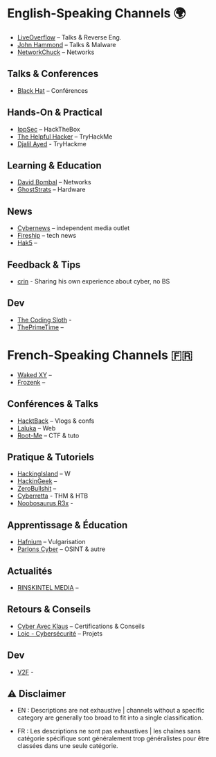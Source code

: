 # English-Speaking Channels 🌍
- [LiveOverflow](https://www.youtube.com/@LiveOverflow) – Talks & Reverse Eng. 
- [John Hammond](https://www.youtube.com/@_JohnHammond) – Talks & Malware 
- [NetworkChuck](https://www.youtube.com/@NetworkChuck) – Networks

## Talks & Conferences
- [Black Hat](https://www.youtube.com/@BlackHatOfficialYT) – Conférences 

## Hands-On & Practical
- [IppSec](https://www.youtube.com/@IppSec) – HackTheBox 
- [The Helpful Hacker](https://www.youtube.com/@The_Helpful_Hacker) – TryHackMe 
- [Djalil Ayed](https://www.youtube.com/@djalilayed) - TryHackme

## Learning & Education
- [David Bombal](https://www.youtube.com/@davidbombal) – Networks 
- [GhostStrats](https://www.youtube.com/@GhostStrats) – Hardware 

## News 
- [Cybernews](https://www.youtube.com/@cybernews/videos)  –  independent media outlet
- [Fireship](https://www.youtube.com/@Fireship)  – tech news
- [Hak5](https://www.youtube.com/@hak5/) – 

##  Feedback & Tips
- [crin](https://www.youtube.com/@realcrin)  - Sharing his own experience about cyber, no BS

## Dev
- [The Coding Sloth](https://www.youtube.com/@TheCodingSloth)  - 
- [ThePrimeTime](https://www.youtube.com/@ThePrimeTimeagen)  –


# French-Speaking Channels 🇫🇷
- [Waked XY](https://www.youtube.com/@wakedxy) –
- [Frozenk](https://www.youtube.com/@FrozenKwa) –

## Conférences & Talks
- [HacktBack](https://www.youtube.com/@HacktBack) – Vlogs & confs 
- [Laluka](https://www.youtube.com/@TheLaluka) – Web 
- [Root-Me](https://www.youtube.com/@rootme_org) – CTF & tuto

## Pratique & Tutoriels
- [HackingIsland](https://www.youtube.com/@hackingisland5769) – W
- [HackinGeek](https://www.youtube.com/@HackinGeeK/) –
- [ZeroBullshit](https://www.youtube.com/@zer0bullshit) – 
- [Cyberretta](https://www.youtube.com/@Cyberretta) - THM & HTB
- [Noobosaurus R3x](https://www.youtube.com/@NoobosaurusR3x) - 

## Apprentissage & Éducation
- [Hafnium](https://www.youtube.com/@HafniumSecuriteInformatique) – Vulgarisation  
- [Parlons Cyber](https://www.youtube.com/@ParlonsCyber) – OSINT & autre

## Actualités 
- [RINSKINTEL MEDIA](https://www.youtube.com/@RISKINTEL-TV)  – 

## Retours & Conseils
- [Cyber Avec Klaus](https://www.youtube.com/@cyberavecklaus/) – Certifications & Conseils
- [Loic - Cybersécurité](https://www.youtube.com/@Loic-Cybersecurite) – Projets

## Dev
- [V2F](https://www.youtube.com/@V2F)  -

## ⚠️ Disclaimer

- EN : Descriptions are not exhaustive | channels without a specific category are generally too broad to fit into a single classification.

- FR : Les descriptions ne sont pas exhaustives | les chaînes sans catégorie spécifique sont généralement trop généralistes pour être classées dans une seule catégorie.
